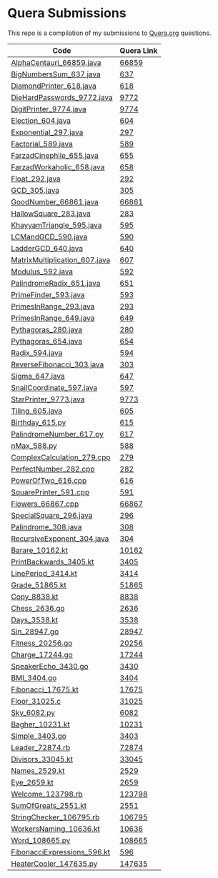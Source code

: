 # Quera Submissions

This repo is a compilation of my submissions to [Quera.org](https://quera.org) questions.

| Code                                                                           | Quera Link                                    |
|--------------------------------------------------------------------------------|-----------------------------------------------|
| [AlphaCentauri_66859.java](/src/main/java/AlphaCentauri_66859.java)            | [66859](https://quera.org/problemset/66859)   |
| [BigNumbersSum_637.java](/src/main/java/BigNumbersSum_637.java)                | [637](https://quera.org/problemset/637)       |
| [DiamondPrinter_618.java](/src/main/java/DiamondPrinter_618.java)              | [618](https://quera.org/problemset/618)       |
| [DieHardPasswords_9772.java](/src/main/java/DieHardPasswords_9772.java)        | [9772](https://quera.org/problemset/9772)     |
| [DigitPrinter_9774.java](/src/main/java/DigitPrinter_9774.java)                | [9774](https://quera.org/problemset/9774)     |
| [Election_604.java](/src/main/java/Election_604.java)                          | [604](https://quera.org/problemset/604)       |
| [Exponential_297.java](/src/main/java/Exponential_297.java)                    | [297](https://quera.org/problemset/297)       |
| [Factorial_589.java](/src/main/java/Factorial_589.java)                        | [589](https://quera.org/problemset/589)       |
| [FarzadCinephile_655.java](/src/main/java/FarzadCinephile_655.java)            | [655](https://quera.org/problemset/655)       |
| [FarzadWorkaholic_658.java](/src/main/java/FarzadWorkaholic_658.java)          | [658](https://quera.org/problemset/658)       |
| [Float_292.java](/src/main/java/Float_292.java)                                | [292](https://quera.org/problemset/292)       |
| [GCD_305.java](/src/main/java/GCD_305.java)                                    | [305](https://quera.org/problemset/305)       |
| [GoodNumber_66861.java](/src/main/java/GoodNumber_66861.java)                  | [66861](https://quera.org/problemset/66861)   |
| [HallowSquare_283.java](/src/main/java/HallowSquare_283.java)                  | [283](https://quera.org/problemset/283)       |
| [KhayyamTriangle_595.java](/src/main/java/KhayyamTriangle_595.java)            | [595](https://quera.org/problemset/595)       |
| [LCMandGCD_590.java](/src/main/java/LCMandGCD_590.java)                        | [590](https://quera.org/problemset/590)       |
| [LadderGCD_640.java](/src/main/java/LadderGCD_640.java)                        | [640](https://quera.org/problemset/640)       |
| [MatrixMultiplication_607.java](/src/main/java/MatrixMultiplication_607.java)  | [607](https://quera.org/problemset/607)       |
| [Modulus_592.java](/src/main/java/Modulus_592.java)                            | [592](https://quera.org/problemset/592)       |
| [PalindromeRadix_651.java](/src/main/java/PalindromeRadix_651.java)            | [651](https://quera.org/problemset/651)       |
| [PrimeFinder_593.java](/src/main/java/PrimeFinder_593.java)                    | [593](https://quera.org/problemset/593)       |
| [PrimesInRange_293.java](/src/main/java/PrimesInRange_293.java)                | [293](https://quera.org/problemset/293)       |
| [PrimesInRange_649.java](/src/main/java/PrimesInRange_649.java)                | [649](https://quera.org/problemset/649)       |
| [Pythagoras_280.java](/src/main/java/Pythagoras_280.java)                      | [280](https://quera.org/problemset/280)       |
| [Pythagoras_654.java](/src/main/java/Pythagoras_654.java)                      | [654](https://quera.org/problemset/654)       |
| [Radix_594.java](/src/main/java/Radix_594.java)                                | [594](https://quera.org/problemset/594)       |
| [ReverseFibonacci_303.java](/src/main/java/ReverseFibonacci_303.java)          | [303](https://quera.org/problemset/303)       |
| [Sigma_647.java](/src/main/java/Sigma_647.java)                                | [647](https://quera.org/problemset/647)       |
| [SnailCoordinate_597.java](/src/main/java/SnailCoordinate_597.java)            | [597](https://quera.org/problemset/597)       |
| [StarPrinter_9773.java](/src/main/java/StarPrinter_9773.java)                  | [9773](https://quera.org/problemset/9773)     |
| [Tiling_605.java](/src/main/java/Tiling_605.java)                              | [605](https://quera.org/problemset/605)       |
| [Birthday_615.py](/python/Birthday_615.py)                                     | [615](https://quera.org/problemset/615)       |
| [PalindromeNumber_617.py](/python/PalindromeNumber_617.py)                     | [617](https://quera.org/problemset/617)       |
| [nMax_588.py](/python/nMax_588.py)                                             | [588](https://quera.org/problemset/588)       |
| [ComplexCalculation_279.cpp](/CPP/ComplexCalculation_279.cpp)                  | [279](https://quera.org/problemset/279)       |
| [PerfectNumber_282.cpp](/CPP/PerfectNumber_282.cpp)                            | [282](https://quera.org/problemset/282)       |
| [PowerOfTwo_616.cpp](/CPP/PowerOfTwo_616.cpp)                                  | [616](https://quera.org/problemset/616)       |
| [SquarePrinter_591.cpp](/CPP/SquarePrinter_591.cpp)                            | [591](https://quera.org/problemset/591)       |
| [Flowers_66867.cpp](/src/main/java/Flowers_66867.java)                         | [66867](https://quera.org/problemset/66867)   |
| [SpecialSquare_296.java](/src/main/java/SpecialSquare_296.java)                | [296](https://quera.org/problemset/296)       |
| [Palindrome_308.java](/src/main/java/Palindrome_308.java)                      | [308](https://quera.org/problemset/308)       |
| [RecursiveExponent_304.java](/src/main/java/RecursiveExponent_304.java)        | [304](https://quera.org/problemset/304)       |
| [Barare_10162.kt](/src/main/kotlin/Barare_10162.kt)                            | [10162](https://quera.org/problemset/10162)   |
| [PrintBackwards_3405.kt](/src/main/kotlin/PrintBackwards_3405.kt)              | [3405](https://quera.org/problemset/3405)     |
| [LinePeriod_3414.kt](/src/main/kotlin/LinePeriod_3414.kt)                      | [3414](https://quera.org/problemset/3414)     |
| [Grade_51865.kt](/src/main/kotlin/Grade_51865.kt)                              | [51865](https://quera.org/problemset/51865)   |
| [Copy_8838.kt](/src/main/kotlin/Copy_8838.kt)                                  | [8838](https://quera.org/problemset/8838)     |
| [Chess_2636.go](/go/Chess_2636.go)                                             | [2636](https://quera.org/problemset/2636)     |
| [Days_3538.kt](/src/main/kotlin/Days_3538.kt)                                  | [3538](https://quera.org/problemset/3538)     |
| [Sin_28947.go](/go/Sin_28947.go)                                               | [28947](https://quera.org/problemset/28947)   |
| [Fitness_20256.go](/go/Fitness_20256.go)                                       | [20256](https://quera.org/problemset/20256)   |
| [Charge_17244.go](/go/Charge_17244.go)                                         | [17244](https://quera.org/problemset/17244)   |
| [SpeakerEcho_3430.go](/go/SpeakerEcho_3430.go)                                 | [3430](https://quera.org/problemset/3430)     |
| [BMI_3404.go](/go/BMI_3404.go)                                                 | [3404](https://quera.org/problemset/3404)     |
| [Fibonacci_17675.kt](/src/main/kotlin/Fibonacci_17675.kt)                      | [17675](https://quera.org/problemset/17675)   |
| [Floor_31025.c](/other/Floor_31025.c)                                          | [31025](https://quera.org/problemset/31025)   |
| [Sky_6082.py](/python/Sky_6082.py)                                             | [6082](https://quera.org/problemset/6082)     |
| [Bagher_10231.kt](/src/main/kotlin/Bagher_10231.kt)                            | [10231](https://quera.org/problemset/10231)   |
| [Simple_3403.go](/go/Simple_3403.go)                                           | [3403](https://quera.org/problemset/3403)     |
| [Leader_72874.rb](/other/Leader_72874.rb)                                      | [72874](https://quera.org/problemset/72874)   |
| [Divisors_33045.kt](/src/main/kotlin/Divisors_33045.kt)                        | [33045](https://quera.org/problemset/33045)   |
| [Names_2529.kt](/src/main/kotlin/Names_2529.kt)                                | [2529](https://quera.org/problemset/2529)     |
| [Eye_2659.kt](/src/main/kotlin/Eye_2659.kt)                                    | [2659](https://quera.org/problemset/2659)     |
| [Welcome_123798.rb](/other/Welcome_123798.rb)                                  | [123798](https://quera.org/problemset/123798) |
| [SumOfGreats_2551.kt](/src/main/kotlin/SumOfGreats_2551.kt)                    | [2551](https://quera.org/problemset/2551)     |
| [StringChecker_106795.rb](/other/StringChecker_106795.rb)                      | [106795](https://quera.org/problemset/106795) |
| [WorkersNaming_10636.kt](/src/main/kotlin/WorkersNaming_10636.kt)              | [10636](https://quera.org/problemset/10636)   |
| [Word_108665.py](/python/Word_108665.py)                                       | [108665](https://quera.org/problemset/108665) |
| [FibonacciExpressions_596.kt](/src/main/kotlin/FibonacciExpressions_596.kt.kt) | [596](https://quera.org/problemset/596)       |
| [HeaterCooler_147635.py](/python/HeaterCooler_147635.py)                       | [147635](https://quera.org/problemset/147635) |
